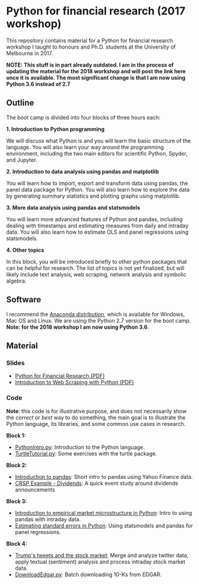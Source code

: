 # Python for financial research (2017 workshop)

This repository contains material for a Python for financial research workshop I taught to honours and Ph.D. students at the University of Melbourne in 2017.

**NOTE: This stuff is in part already outdated. I am in the process of updating the material for the 2018 workshop and will post the link here once it is available. The most significant change is that I am now using Python 3.6 instead of 2.7**


## Outline


The boot camp is divided into four blocks of three hours each:

**1. Introduction to Python programming**

We will discuss what Python is and you will learn the basic structure of the
language. You will also learn your way around the programming environment,
including the two main editors for scientific Python, Spyder, and Jupyter.

**2.    Introduction to data analysis using pandas and matplotlib**

You will learn how to import, export and transform data using pandas, the
panel data package for Python. You will also learn how to explore the data
by generating summary statistics and plotting graphs using matplotlib.

**3.    More data analysis using pandas and statsmodels**

You will learn more advanced features of Python and pandas, including dealing
with timestamps and estimating measures from daily and intraday data. You
will also learn how to estimate OLS and panel regressions using statsmodels.

**4.    Other topics**

In this block, you will be introduced briefly to other python packages that
can be helpful for research. The list of topics is not yet finalized, but
will likely include text analysis, web scraping, network analysis and
symbolic algebra.

## Software


I recommend the [Anaconda distribution](https://www.anaconda.com/download/),
which is available for Windows, Mac OS and  Linux. We are using the Python
2.7 version for the boot camp. **Note: for the 2018 workshop I am now using Python 3.6**.


## Material


### Slides

- [Python for Financial Research (PDF)](https://github.com/vgreg/python-finance-unimelb2017/blob/master/slides/PythonBootcampMarch2017.pdf)
- [Introduction to Web Scraping with Python (PDF)](https://github.com/vgreg/python-finance-unimelb2017/blob/master/slides/WebScrapingPythonMarch2017.pdf)


### Code


**Note**: this code is for illustrative purpose, and does not necessarily show
the *correct* or *best* way to do something, the main goal is to illustrate
the Python language, its libraries, and some common use cases in research.

**Block 1:**

- [PythonIntro.py](https://github.com/vgreg/python-finance-unimelb2017/blob/master/listings/PythonIntro.py): Introduction to the Python language.
- [TurtleTutorial.py](https://github.com/vgreg/python-finance-unimelb2017/blob/master/listings/TurtleTutorial.py): Some exercises with the turtle package.

**Block 2:**

- [Introduction to pandas](notebooks/introduction-to-pandas.ipynb): Short intro to pandas using Yahoo Finance data.
- [CRSP Example - Dividends](notebooks/crsp-example-dividends.ipynb): A quick event study around dividends announcements

**Block 3:**

- [Introduction to empirical market microstructure in Python](notebooks/introduction-to-empirical-market-microstructure-in-python.ipynb): Intro to using pandas with intraday data.
- [Estimating standard errors in Python](https://github.com/vgreg/python-se): Using statsmodels and pandas for panel regressions.

**Block 4:**

- [Trump's tweets and the stock market](https://github.com/vgreg/python-finance-unimelb2017/blob/master/notebooks/trump-tweets-and-the-stock-market.ipynb): Merge and analyze twitter data, apply textual (sentiment) analysis and process intraday stock market data.
- [DownloadEdgar.py](https://github.com/vgreg/python-finance-unimelb2017/blob/master/listings/DownloadEdgar.py): Batch downloading 10-Ks from EDGAR.
